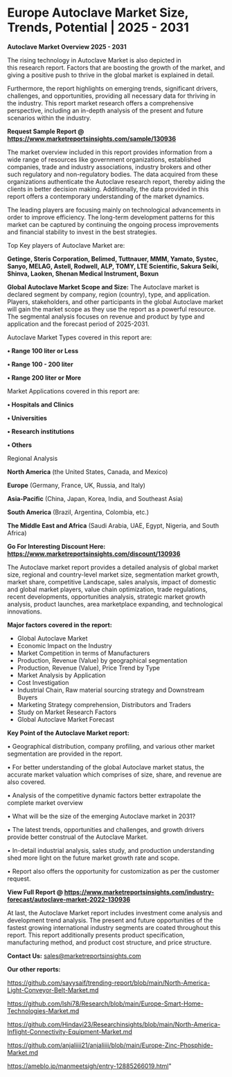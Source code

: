 # Europe Autoclave Market Size, Trends, Potential | 2025 - 2031

<Strong> Autoclave Market Overview 2025 - 2031</strong>

The rising technology in Autoclave Market is also depicted in this research report. Factors that are boosting the growth of the market, and giving a positive push to thrive in the global market is explained in detail.

Furthermore, the report highlights on emerging trends, significant drivers, challenges, and opportunities, providing all necessary data for thriving in the industry. This report market research offers a comprehensive perspective, including an in-depth analysis of the present and future scenarios within the industry.

<strong>Request Sample Report @ <a href=https://www.marketreportsinsights.com/sample/130936>https://www.marketreportsinsights.com/sample/130936</a></strong>

The market overview included in this report provides information from a wide range of resources like government organizations, established companies, trade and industry associations, industry brokers and other such regulatory and non-regulatory bodies. The data acquired from these organizations authenticate the Autoclave research report, thereby aiding the clients in better decision making. Additionally, the data provided in this report offers a contemporary understanding of the market dynamics.

The leading players are focusing mainly on technological advancements in order to improve efficiency. The long-term development patterns for this market can be captured by continuing the ongoing process improvements and financial stability to invest in the best strategies.

Top Key players of Autoclave Market are:

<strong>Getinge, Steris Corporation, Belimed, Tuttnauer, MMM, Yamato, Systec, Sanyo, MELAG, Astell, Rodwell, ALP, TOMY, LTE Scientific, Sakura Seiki, Shinva, Laoken, Shenan Medical Instrument, Boxun</strong>

<strong><b>Global Autoclave Market Scope and Size:</b></strong>
The Autoclave market is declared segment by company, region (country), type, and application. Players, stakeholders, and other participants in the global Autoclave market will gain the market scope as they use the report as a powerful resource. The segmental analysis focuses on revenue and product by type and application and the forecast period of 2025-2031.

Autoclave Market Types covered in this report are:

<strong>• Range 100 liter or Less

• Range 100 - 200 liter

• Range 200 liter or More</strong>

Market Applications covered in this report are:

<strong>• Hospitals and Clinics

• Universities

• Research institutions

• Others</strong> 

Regional Analysis

<strong>North America</strong> (the United States, Canada, and Mexico)

<strong>Europe</strong> (Germany, France, UK, Russia, and Italy)

<strong>Asia-Pacific</strong> (China, Japan, Korea, India, and Southeast Asia)

<strong>South America</strong> (Brazil, Argentina, Colombia, etc.)

<strong>The Middle East and Africa</strong> (Saudi Arabia, UAE, Egypt, Nigeria, and South Africa)

<strong>Go For Interesting Discount Here: <a href=https://www.marketreportsinsights.com/discount/130936>https://www.marketreportsinsights.com/discount/130936</a></strong>

The Autoclave market report provides a detailed analysis of global market size, regional and country-level market size, segmentation market growth, market share, competitive Landscape, sales analysis, impact of domestic and global market players, value chain optimization, trade regulations, recent developments, opportunities analysis, strategic market growth analysis, product launches, area marketplace expanding, and technological innovations.

<strong><b>Major factors covered in the report:</b></strong>
<ul>
  <li>Global Autoclave Market </li>
  <li>Economic Impact on the Industry</li>
  <li>Market Competition in terms of Manufacturers</li>
  <li>Production, Revenue (Value) by geographical segmentation</li>
  <li>Production, Revenue (Value), Price Trend by Type</li>
  <li>Market Analysis by Application</li>
  <li>Cost Investigation</li>
  <li>Industrial Chain, Raw material sourcing strategy and Downstream Buyers</li>
  <li>Marketing Strategy comprehension, Distributors and Traders</li>
  <li>Study on Market Research Factors</li>
  <li>Global Autoclave Market Forecast</li>
</ul>

<strong><b>Key Point of the Autoclave Market report:</b></strong>

• Geographical distribution, company profiling, and various other market segmentation are provided in the report.

• For better understanding of the global Autoclave market status, the accurate market valuation which comprises of size, share, and revenue are also covered.

• Analysis of the competitive dynamic factors better extrapolate the complete market overview

• What will be the size of the emerging Autoclave market in 2031?

• The latest trends, opportunities and challenges, and growth drivers provide better construal of the Autoclave Market.

• In-detail industrial analysis, sales study, and production understanding shed more light on the future market growth rate and scope.

• Report also offers the opportunity for customization as per the customer request.

<strong><b>View Full Report @ <a href=https://www.marketreportsinsights.com/industry-forecast/autoclave-market-2022-130936>https://www.marketreportsinsights.com/industry-forecast/autoclave-market-2022-130936</a></b></strong>


At last, the Autoclave Market report includes investment come analysis and development trend analysis. The present and future opportunities of the fastest growing international industry segments are coated throughout this report. This report additionally presents product specification, manufacturing method, and product cost structure, and price structure.

<strong>Contact Us:</strong>
sales@marketreportsinsights.com

<strong>Our other reports:</strong>

<a href=https://github.com/sayysaif/trending-report/blob/main/North-America-Light-Conveyor-Belt-Market.md>https://github.com/sayysaif/trending-report/blob/main/North-America-Light-Conveyor-Belt-Market.md</a>

<a href=https://github.com/Ishi78/Research/blob/main/Europe-Smart-Home-Technologies-Market.md>https://github.com/Ishi78/Research/blob/main/Europe-Smart-Home-Technologies-Market.md</a>

<a href=https://github.com/Hindavi23/Researchinsights/blob/main/North-America-Inflight-Connectivity-Equipment-Market.md>https://github.com/Hindavi23/Researchinsights/blob/main/North-America-Inflight-Connectivity-Equipment-Market.md</a>

<a href=https://github.com/anjaliiii21/anjaliiii/blob/main/Europe-Zinc-Phosphide-Market.md>https://github.com/anjaliiii21/anjaliiii/blob/main/Europe-Zinc-Phosphide-Market.md</a>

<a href=https://ameblo.jp/manmeetsigh/entry-12885266019.html>https://ameblo.jp/manmeetsigh/entry-12885266019.html</a>"
